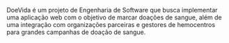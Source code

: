 DoeVida é um projeto de Engenharia de Software que busca implementar uma aplicação web com o objetivo de marcar doações de sangue, além de uma integração com organizações parceiras e gestores de hemocentros para grandes campanhas de doação de sangue. 

